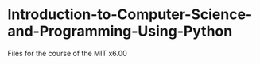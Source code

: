 # Introduction-to-Computer-Science-and-Programming-Using-Python
Files for the course of the MIT x6.00
